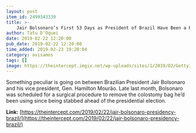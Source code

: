```yaml
---
layout: post
item_id: 2499343339
title: >-
    Jair Bolsonaro’s First 53 Days as President of Brazil Have Been a Resounding, Scandalous Failure
author: Tatu D'Oquei
date: 2019-02-22 12:20:00
pub_date: 2019-02-22 12:20:00
time_added: 2019-02-23 19:20:04
category: avisamos
tags: []
image: https://theintercept.imgix.net/wp-uploads/sites/1/2019/02/GettyImages-1076400518-JairBolsonaro-1550785260-e1550785332883.jpg?auto=compress%2Cformat&q=90&fit=crop&w=1200&h=800
---
```


Something peculiar is going on between Brazilian President Jair Bolsonaro and his vice president, Gen. Hamilton Mourão. Late last month, Bolsonaro was scheduled for a surgical procedure to remove the colostomy bag he’d been using since being stabbed ahead of the presidential election.

**Link:** [https://theintercept.com/2019/02/22/jair-bolsonaro-presidency-brazil/](https://theintercept.com/2019/02/22/jair-bolsonaro-presidency-brazil/)

